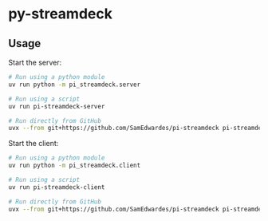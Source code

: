 # py-streamdeck

## Usage

Start the server:

```bash
# Run using a python module
uv run python -m pi_streamdeck.server

# Run using a script
uv run pi-streamdeck-server

# Run directly from GitHub
uvx --from git+https://github.com/SamEdwardes/pi-streamdeck pi-streamdeck-server 
```

Start the client:

```bash
# Run using a python module
uv run python -m pi_streamdeck.client

# Run using a script
uv run pi-streamdeck-client

# Run directly from GitHub
uvx --from git+https://github.com/SamEdwardes/pi-streamdeck pi-streamdeck-client 
```
